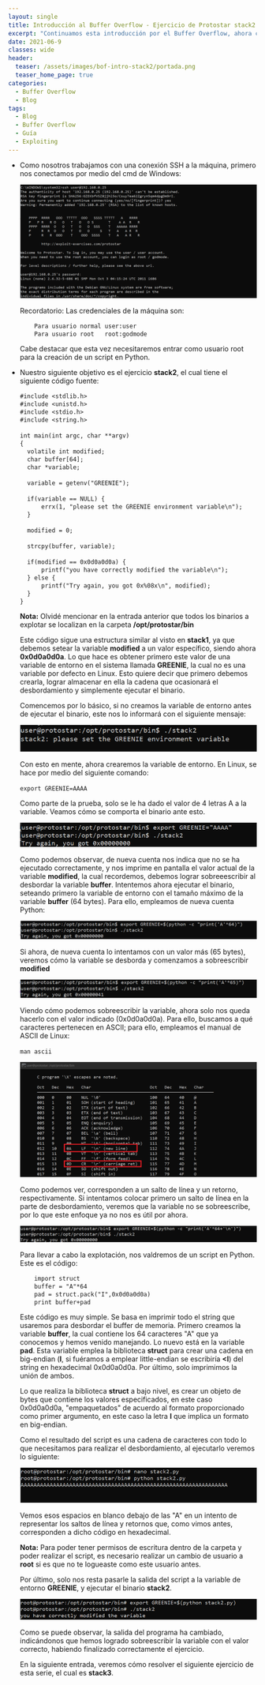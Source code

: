 ```yaml
---
layout: single
title: Introducción al Buffer Overflow - Ejercicio de Protostar stack2
excerpt: "Continuamos esta introducción por el Buffer Overflow, ahora con con la resolución del ejercicio stack2, empleando todo lo que hemos aprendido hasta ahora."
date: 2021-06-9
classes: wide
header:
  teaser: /assets/images/bof-intro-stack2/portada.png
  teaser_home_page: true
categories:
  - Buffer Overflow
  - Blog
tags:
  - Blog
  - Buffer Overflow
  - Guía
  - Exploiting
---
```


+ Como nosotros trabajamos con una conexión SSH a la máquina, primero nos conectamos por medio del cmd de Windows:

	![1]
	
	Recordatorio: Las credenciales de la máquina son:
	
	```
		Para usuario normal user:user
		Para usuario root	root:godmode
	```
	
	Cabe destacar que esta vez necesitaremos entrar como usuario root para la creación de un script en Python.
	
+ Nuestro siguiente objetivo es el ejercicio **stack2**, el cual tiene el siguiente código fuente:
	
	```
	#include <stdlib.h>
	#include <unistd.h>
	#include <stdio.h>
	#include <string.h>
	 
	int main(int argc, char **argv)
	{
	  volatile int modified;
	  char buffer[64];
	  char *variable;
	  
	  variable = getenv("GREENIE");
	  
	  if(variable == NULL) {
		  errx(1, "please set the GREENIE environment variable\n");
	  }
	 
	  modified = 0;
	  
	  strcpy(buffer, variable);
	 
	  if(modified == 0x0d0a0d0a) {
		  printf("you have correctly modified the variable\n");
	  } else {
		  printf("Try again, you got 0x%08x\n", modified);
	  }
	}
	```
	
	**Nota:** Olvidé mencionar en la entrada anterior que todos los binarios a explotar se localizan en la carpeta **/opt/protostar/bin**
	
	Este código sigue una estructura similar al visto en **stack1**, ya que debemos setear la variable **modified** a un valor específico, siendo ahora **0x0d0a0d0a**. Lo que hace es obtener primero este valor de una variable de entorno en el sistema llamada **GREENIE**, la cual no es una variable por defecto en Linux. Esto quiere decir que primero debemos crearla, lograr almacenar en ella la cadena que ocasionará el desbordamiento y simplemente ejecutar el binario.
	
	Comencemos por lo básico, si no creamos la variable de entorno antes de ejecutar el binario, este nos lo informará con el siguiente mensaje:
	
	![2]
	
	Con esto en mente, ahora crearemos la variable de entorno. En Linux, se hace por medio del siguiente comando:
	
	``export GREENIE=AAAA``
	
	Como parte de la prueba, solo se le ha dado el valor de 4 letras A a la variable. Veamos cómo se comporta el binario ante esto.
	
	![3]
	
	Como podemos observar, de nueva cuenta nos indica que no se ha ejecutado correctamente, y nos imprime en pantalla el valor actual de la variable **modified**, la cual recordemos, debemos lograr sobreeescribir al desbordar la variable **buffer**. Intentemos ahora ejecutar el binario, seteando primero la variable de entorno con el tamaño máximo de la variable **buffer** (64 bytes). Para ello, empleamos de nueva cuenta Python:
	
	![4]
	
	Si ahora, de nueva cuenta lo intentamos con un valor más (65 bytes), veremos cómo la variable se desborda y comenzamos a sobreescribir **modified**
	
	![5]
	
	Viendo cómo podemos sobreescribir la variable, ahora solo nos queda hacerlo con el valor indicado (0x0d0a0d0a). Para ello, buscamos a qué caracteres pertenecen en ASCII; para ello, empleamos el manual de ASCII de Linux:
	
	``man ascii``
	
	![6]
	
	Como podemos ver, corresponden a un salto de línea y un retorno, respectivamente. Si intentamos colocar primero un salto de línea en la parte de desbordamiento, veremos que la variable no se sobreescribe, por lo que este enfoque ya no nos es útil por ahora.
	
	![7]
	
	Para llevar a cabo la explotación, nos valdremos de un script en Python. Este es el código:
	
	```
		import struct
		buffer = "A"*64
		pad = struct.pack("I",0x0d0a0d0a)
		print buffer+pad
	```
	
	Este código es muy simple. Se basa en imprimir todo el string que usaremos para desbordar el buffer de memoria. Primero creamos la variable **buffer**, la cual contiene los 64 caracteres "A" que ya conocemos y hemos venido manejando. Lo nuevo está en la variable **pad**. Esta variable emplea la biblioteca **struct** para crear una cadena en big-endian (**I**, si fuéramos a emplear little-endian se escribiría **<I**) del string en hexadecimal 0x0d0a0d0a. Por último, solo imprimimos la unión de ambos.
	
	Lo que realiza la biblioteca **struct** a bajo nivel, es crear un objeto de bytes que contiene los valores especificados, en este caso 0x0d0a0d0a, "empaquetados" de acuerdo al formato proporcionado como primer argumento, en este caso la letra **I** que implica un formato en big-endian.
	
	Como el resultado del script es una cadena de caracteres con todo lo que necesitamos para realizar el desbordamiento, al ejecutarlo veremos lo siguiente:
	
	![8]
	
	Vemos esos espacios en blanco debajo de las "A" en un intento de representar los saltos de línea y retornos que, como vimos antes, corresponden a dicho código en hexadecimal.
	
	**Nota:** Para poder tener permisos de escritura dentro de la carpeta y poder realizar el script, es necesario realizar un cambio de usuario a **root** si es que no te logueaste como este usuario antes.
	
	Por último, solo nos resta pasarle la salida del script a la variable de entorno **GREENIE**, y ejecutar el binario **stack2**.
	
	![9]
	
	Como se puede observar, la salida del programa ha cambiado, indicándonos que hemos logrado sobreescribir la variable con el valor correcto, habiendo finalizado correctamente el ejercicio.
	
	En la siguiente entrada, veremos cómo resolver el siguiente ejercicio de esta serie, el cual es **stack3**.
    
[1]:/assets/images/bof-intro-stack2/1.png
[2]:/assets/images/bof-intro-stack2/2.png
[3]:/assets/images/bof-intro-stack2/3.png
[4]:/assets/images/bof-intro-stack2/4.png
[5]:/assets/images/bof-intro-stack2/5.png
[6]:/assets/images/bof-intro-stack2/6.png
[7]:/assets/images/bof-intro-stack2/7.png
[8]:/assets/images/bof-intro-stack2/8.png
[9]:/assets/images/bof-intro-stack2/9.png